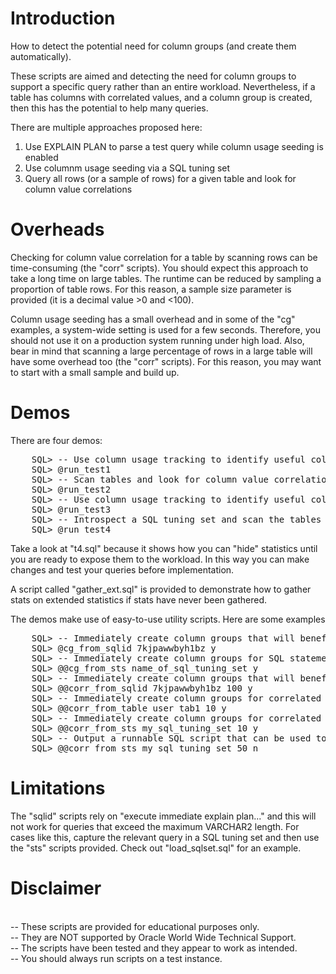 # Introduction

How to detect the potential need for column groups (and create them automatically).

These scripts are aimed and detecting the need for column groups to support a specific query rather than an entire workload. Nevertheless, if a table has columns with correlated values, and a column group is created, then this has the potential to help many queries.

There are multiple approaches proposed here:

1. Use EXPLAIN PLAN to parse a test query while column usage seeding is enabled 
2. Use columnm usage seeding via a SQL tuning set
3. Query all rows (or a sample of rows) for a given table and look for column value correlations

# Overheads

Checking for column value correlation for a table by scanning rows can be time-consuming (the "corr" scripts). You should expect this approach to take a long time on large tables. The runtime can be reduced by sampling a proportion of table rows. For this reason, a sample size parameter is provided (it is a decimal value >0 and <100).

Column usage seeding has a small overhead and in some of the "cg" examples, a system-wide setting is used for a few seconds. Therefore, you should not use it on a production system running under high load. Also, bear in mind that scanning a large percentage of rows in a large table will have some overhead too (the "corr" scripts). For this reason, you may want to start with a small sample and build up.

# Demos

There are four demos:
<pre>
    SQL> -- Use column usage tracking to identify useful column groups
    SQL> @run_test1
    SQL> -- Scan tables and look for column value correlation
    SQL> @run_test2
    SQL> -- Use column usage tracking to identify useful column groups - for queries in a SQL tuning set
    SQL> @run_test3
    SQL> -- Introspect a SQL tuning set and scan the tables accessed ny the STS queries to look for column value correlations
    SQL> @run_test4
</pre>

Take a look at "t4.sql" because it shows how you can "hide" statistics until you are ready to expose them to the workload. In this way you can make changes and test your queries before implementation. 

A script called "gather_ext.sql" is provided to demonstrate how to gather stats on extended statistics if stats have never been gathered.

The demos make use of easy-to-use utility scripts. Here are some examples
<pre>
    SQL> -- Immediately create column groups that will benefit SQL ID "7kjpawwbyh1bz" (query must be in cursor cache) - uses column usage tracking
    SQL> @cg_from_sqlid 7kjpawwbyh1bz y
    SQL> -- Immediately create column groups for SQL statements in a SQL tuning set - uses column usage tracking
    SQL> @@cg_from_sts name_of_sql_tuning_set y
    SQL> -- Immediately create column groups that will benefit SQL ID "7kjpawwbyh1bz" by sampling 100% of rows in tables accessed by query. The query must be in cursor cache.
    SQL> @@corr_from_sqlid 7kjpawwbyh1bz 100 y
    SQL> -- Immediately create column groups for correlated columns on table current_user.TAB1 by sampling 10% of rows
    SQL> @@corr_from_table user tab1 10 y
    SQL> -- Immediately create column groups for correlated columns on tables accessed in the SQL tuning set "my_sql_tuning_set" - sample 10% of rows
    SQL> @@corr_from_sts my_sql_tuning_set 10 y
    SQL> -- Output a runnable SQL script that can be used to create column groups for correlated columns on tables accessed in the SQL tuning set "my_sql_tuning_set" - sample 50% of rows
    SQL> @@corr_from_sts my_sql_tuning_set 50 n
</pre>

# Limitations

The "sqlid" scripts rely on "execute immediate explain plan..." and this will not work for queries that exceed the maximum VARCHAR2 length. For cases like this, capture the relevant query in a SQL tuning set and then use the "sts" scripts provided. Check out "load_sqlset.sql" for an example.


# Disclaimer

   <br/>-- These scripts are provided for educational purposes only.
   <br/>-- They are NOT supported by Oracle World Wide Technical Support.
   <br/>-- The scripts have been tested and they appear to work as intended.
   <br/>-- You should always run scripts on a test instance.


